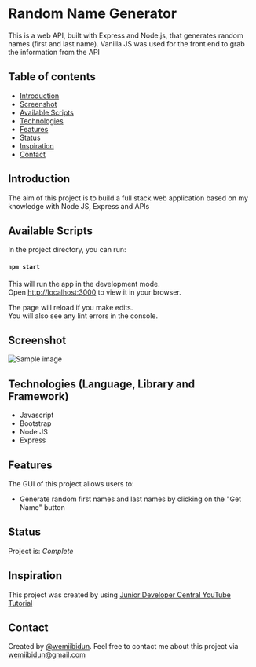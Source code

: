 # Random Name Generator
This is a web API, built with Express and Node.js, that generates random names (first and last name). Vanilla JS was used for the front end to grab the information from the API

## Table of contents
* [Introduction](#introduction)
* [Screenshot](#screenshot)
* [Available Scripts](#available-scripts)
* [Technologies](#technologies-language-library-and-framework)
* [Features](#features)
* [Status](#status)
* [Inspiration](#inspiration)
* [Contact](#contact)

## Introduction
The aim of this project is to build a full stack web application based on my knowledge with Node JS, Express and APIs

## Available Scripts

In the project directory, you can run:

#### `npm start`

This will run the app in the development mode.\
Open [http://localhost:3000](http://localhost:3000) to view it in your browser.

The page will reload if you make edits.\
You will also see any lint errors in the console.

## Screenshot
![Sample image](https://github.com/wemiibidun/)

## Technologies (Language, Library and Framework)
* Javascript
* Bootstrap
* Node JS
* Express

## Features
The GUI of this project allows users to:
* Generate random first names and last names by clicking on the "Get Name" button

## Status
Project is: _Complete_

## Inspiration
This project was created by using [Junior Developer Central YouTube Tutorial](https://www.youtube.com/watch?v=u0xSchpjgAA&ab_channel=JuniorDeveloperCentral)

## Contact
Created by [@wemiibidun](https://twitter.com/wemiibidun/). Feel free to contact me about this project via wemiibidun@gmail.com
